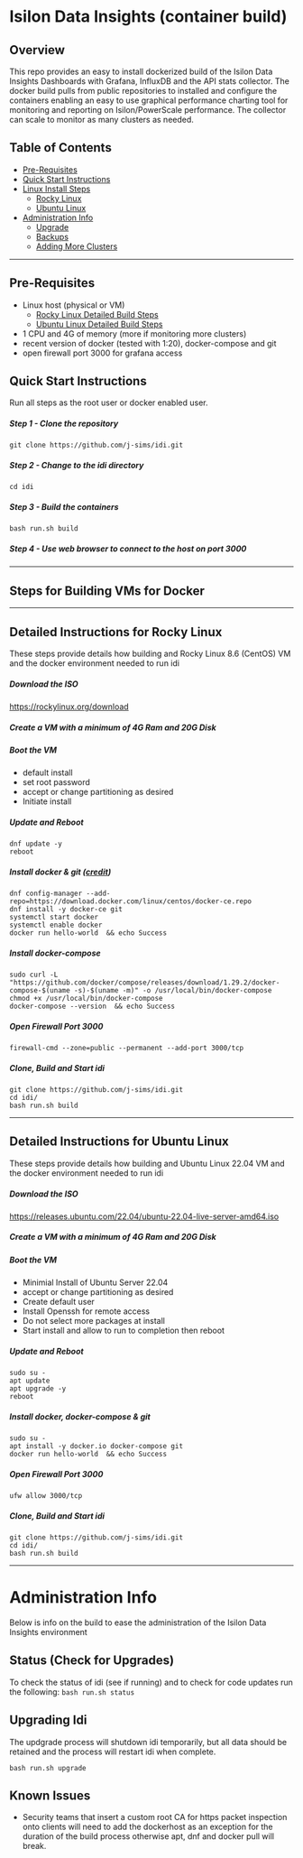 # Isilon Data Insights (container build)

## Overview

This repo provides an easy to install dockerized build of the Isilon Data Insights Dashboards with Grafana, InfluxDB and the API stats collector. The docker build pulls from public repositories to installed and configure the containers enabling an easy to use graphical performance charting tool for monitoring and reporting on Isilon/PowerScale performance. The collector can scale to monitor as many clusters as needed.

## Table of Contents
- [Pre-Requisites](https://github.com/j-sims/idi#pre-requisites)
- [Quick Start Instructions](https://github.com/j-sims/idi#quick-start-instructions)
- [Linux Install Steps](https://github.com/j-sims/idi#steps-for-building-vms-for-docker)
  - [Rocky Linux](https://github.com/j-sims/idi#detailed-instructions-for-rocky-linux)
  - [Ubuntu Linux](https://github.com/j-sims/idi#detailed-instructions-for-ubuntu-linux)
- [Administration Info](https://github.com/j-sims/idi#administration-info)
  - [Upgrade](https://github.com/j-sims/idi#upgrading-idi)
  - [Backups](https://github.com/j-sims/idi#backing-up-the-database)
  - [Adding More Clusters](https://github.com/j-sims/idi#adding-more-clusters)

---
## Pre-Requisites
- Linux host (physical or VM) 
  - [Rocky Linux Detailed Build Steps](https://github.com/j-sims/idi#detailed-instructions-for-rocky-linux)
  - [Ubuntu Linux Detailed Build Steps](https://github.com/j-sims/idi#detailed-instructions-for-ubuntu-linux)
- 1 CPU and 4G of memory (more if monitoring more clusters)
- recent version of docker (tested with 1:20), docker-compose and git
- open firewall port 3000 for grafana access


## Quick Start Instructions
Run all steps as the root user or docker enabled user.

##### Step 1 - Clone the repository
```
git clone https://github.com/j-sims/idi.git
```
##### Step 2 - Change to the idi directory
```
cd idi
```
##### Step 3 - Build the containers
```
bash run.sh build
```
##### Step 4 - Use web browser to connect to the host on port 3000

---
## Steps for Building VMs for Docker
---
## Detailed Instructions for Rocky Linux
These steps provide details how building and Rocky Linux 8.6 (CentOS) VM and the docker environment needed to run idi

##### Download the ISO
https://rockylinux.org/download

##### Create a VM with a minimum of 4G Ram and 20G Disk 

##### Boot the VM
- default install
- set root password
- accept or change partitioning as desired
- Initiate install

##### Update and Reboot
```
dnf update -y
reboot
```
##### Install docker & git ([credit](https://www.linuxtechi.com/install-docker-and-docker-compose-rocky-linux/))
```
dnf config-manager --add-repo=https://download.docker.com/linux/centos/docker-ce.repo
dnf install -y docker-ce git
systemctl start docker
systemctl enable docker
docker run hello-world  && echo Success
```

##### Install docker-compose
```
sudo curl -L "https://github.com/docker/compose/releases/download/1.29.2/docker-compose-$(uname -s)-$(uname -m)" -o /usr/local/bin/docker-compose
chmod +x /usr/local/bin/docker-compose
docker-compose --version  && echo Success
```

##### Open Firewall Port 3000
```
firewall-cmd --zone=public --permanent --add-port 3000/tcp
```

##### Clone, Build and Start idi
```
git clone https://github.com/j-sims/idi.git
cd idi/
bash run.sh build
```

---
## Detailed Instructions for Ubuntu Linux
These steps provide details how building and Ubuntu Linux 22.04 VM and the docker environment needed to run idi

##### Download the ISO
https://releases.ubuntu.com/22.04/ubuntu-22.04-live-server-amd64.iso

##### Create a VM with a minimum of 4G Ram and 20G Disk 

##### Boot the VM
- Minimial Install of Ubuntu Server 22.04
- accept or change partitioning as desired
- Create default user
- Install Openssh for remote access
- Do not select more packages at install
- Start install and allow to run to completion then reboot


##### Update and Reboot
```
sudo su -
apt update
apt upgrade -y
reboot
```
##### Install docker, docker-compose & git
```
sudo su -
apt install -y docker.io docker-compose git
docker run hello-world  && echo Success
```

##### Open Firewall Port 3000
```
ufw allow 3000/tcp
```

##### Clone, Build and Start idi
```
git clone https://github.com/j-sims/idi.git
cd idi/
bash run.sh build
```
---
# Administration Info
Below is info on the build to ease the administration of the Isilon Data Insights environment

## Status (Check for Upgrades)
To check the status of idi (see if running) and to check for code updates run the following:
```bash run.sh status```

## Upgrading Idi
The updgrade process will shutdown idi temporarily, but all data should be retained and the process will restart idi when complete.
```
bash run.sh upgrade
```

## Known Issues
- Security teams that insert a custom root CA for https packet inspection onto clients will need to add the dockerhost as an exception for the duration of the build process otherwise apt, dnf and docker pull will break.